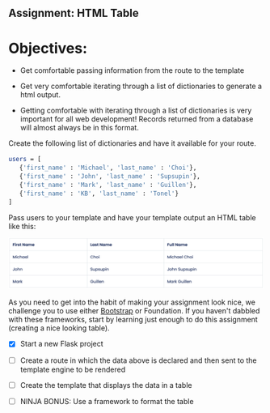 ## Assignment: HTML Table
# Objectives:

- Get comfortable passing information from the route to the template
- Get very comfortable iterating through a list of dictionaries to generate a html output.

- Getting comfortable with iterating through a list of dictionaries is very important for all web development! Records returned from a database will almost always be in this format.

Create the following list of dictionaries and have it available for your route.

```bash
users = [
   {'first_name' : 'Michael', 'last_name' : 'Choi'},
   {'first_name' : 'John', 'last_name' : 'Supsupin'},
   {'first_name' : 'Mark', 'last_name' : 'Guillen'},
   {'first_name' : 'KB', 'last_name' : 'Tonel'}
]
```
Pass users to your template and have your template output an HTML table like this:

![Table Example](./Static/img/Screen%20Shot%202022-03-12%20at%2012.10.01%20PM.png)

As you need to get into the habit of making your assignment look nice, we challenge you to use either [Bootstrap](https://getbootstrap.com/docs/5.1/getting-started/introduction/) or Foundation. If you haven't dabbled with these frameworks, start by learning just enough to do this assignment (creating a nice looking table).

- [x] Start a new Flask project

- [ ] Create a route in which the data above is declared and then sent to the template engine to be rendered

- [ ] Create the template that displays the data in a table

- [ ] NINJA BONUS: Use a framework to format the table


